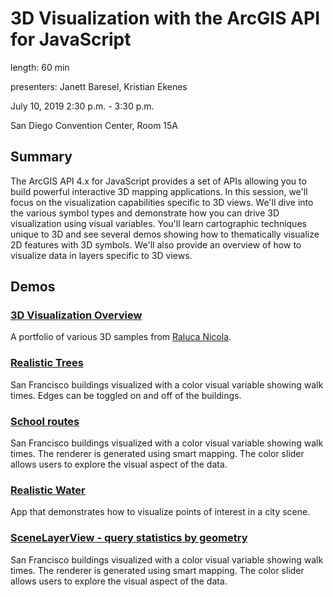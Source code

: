 # 3D Visualization with the ArcGIS API for JavaScript

length: 60 min

presenters: Janett Baresel, Kristian Ekenes

July 10, 2019 2:30 p.m. - 3:30 p.m.

San Diego Convention Center, Room 15A

## Summary

The ArcGIS API 4.x for JavaScript provides a set of APIs allowing you to build powerful interactive 3D mapping applications. In this session, we'll focus on the visualization capabilities specific to 3D views. We'll dive into the various symbol types and demonstrate how you can drive 3D visualization using visual variables. You'll learn cartographic techniques unique to 3D and see several demos showing how to thematically visualize 2D features with 3D symbols. We'll also provide an overview of how to visualize data in layers specific to 3D views.

## Demos

### [3D Visualization Overview](https://ralucanicola.github.io/JSAPI_demos/)

A portfolio of various 3D samples from [Raluca Nicola](https://github.com/ralucanicola/).

### [Realistic Trees]()

San Francisco buildings visualized with a color visual variable showing walk times. Edges can be toggled on and off of the buildings.

### [School routes](http://zurich.maps.arcgis.com/home/webscene/viewer.html?webscene=9c697240d3304968af8dde614603ab5d&viewpoint=cam:-118.14532024,34.16384267,601.57;330.183,67.66)

San Francisco buildings visualized with a color visual variable showing walk times. The renderer is generated using smart mapping. The color slider allows users to explore the visual aspect of the data.

### [Realistic Water](https://developers.arcgis.com/javascript/latest/sample-code/visualization-realistic-water/index.html)

App that demonstrates how to visualize points of interest in a city scene.


### [SceneLayerView - query statistics by geometry](https://developers.arcgis.com/javascript/latest/sample-code/layers-scenelayerview-query-stats/index.html)

San Francisco buildings visualized with a color visual variable showing walk times. The renderer is generated using smart mapping. The color slider allows users to explore the visual aspect of the data.